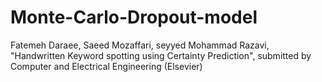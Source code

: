 # Monte-Carlo-Dropout-model
Fatemeh Daraee, Saeed Mozaffari, seyyed Mohammad Razavi, "Handwritten Keyword spotting using Certainty Prediction",
submitted by Computer and Electrical Engineering (Elsevier)
